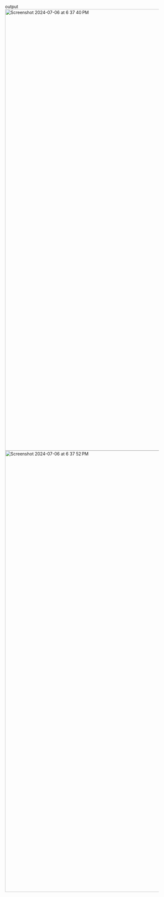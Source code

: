 output
<img width="1440" alt="Screenshot 2024-07-06 at 6 37 40 PM" src="https://github.com/Yuva7803/dribble/assets/138141904/3b05a4f2-1498-41b9-b83a-c97e866b4a8b">
<img width="1440" alt="Screenshot 2024-07-06 at 6 37 52 PM" src="https://github.com/Yuva7803/dribble/assets/138141904/35f87ccc-6090-4758-8c1c-9a13071b2c1c">
